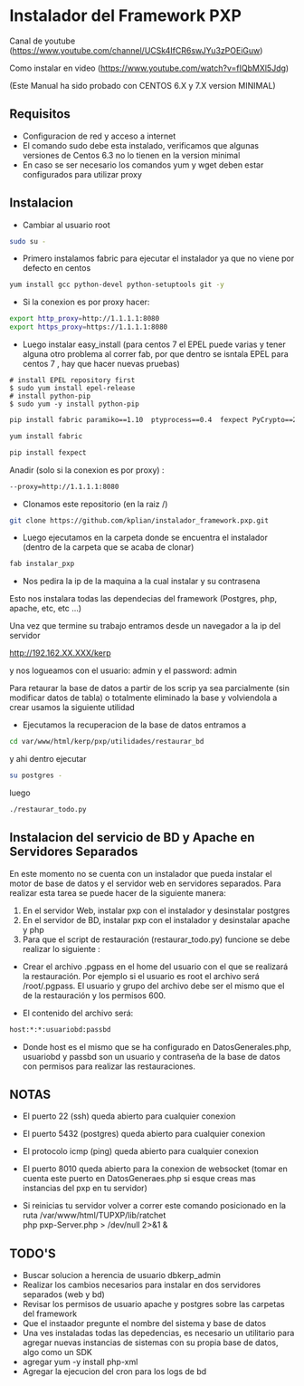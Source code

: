Instalador del Framework PXP
===============================

Canal de youtube (https://www.youtube.com/channel/UCSk4IfCR6swJYu3zPOEiGuw)

Como instalar en video (https://www.youtube.com/watch?v=fIQbMXl5Jdg)

(Este Manual ha sido probado con CENTOS 6.X y 7.X version MINIMAL) 

Requisitos
-----------

* Configuracion de red y acceso a internet 
* El comando sudo debe esta instalado, verificamos que algunas versiones de Centos 6.3 no lo tienen en la version minimal 
* En caso se ser necesario los comandos  yum y wget deben estar configurados para utilizar proxy

Instalacion
------------

* Cambiar al usuario root

```sh 
sudo su -
```

* Primero instalamos fabric para ejecutar el instalador ya que no viene por defecto en centos

```sh
yum install gcc python-devel python-setuptools git -y
```
* Si la conexion es por proxy hacer:

```sh
export http_proxy=http://1.1.1.1:8080
export https_proxy=https://1.1.1.1:8080
```
* Luego instalar easy_install (para centos 7 el EPEL puede varias y tener alguna otro problema al correr  fab, por que dentro se isntala EPEL para centos 7 , hay que hacer nuevas pruebas)


```
# install EPEL repository first
$ sudo yum install epel-release
# install python-pip
$ sudo yum -y install python-pip
```
```sh
pip install fabric paramiko==1.10  ptyprocess==0.4  fexpect PyCrypto==2.3   --NO USAR OBSOLETO

yum install fabric

pip install fexpect

```


Anadir (solo si la conexion es por proxy) :

```sh
--proxy=http://1.1.1.1:8080
```

* Clonamos este repositorio  (en la raiz /)

```sh
git clone https://github.com/kplian/instalador_framework.pxp.git
```

* Luego ejecutamos en la carpeta donde se encuentra el instalador (dentro de la carpeta que se acaba de clonar)

```sh 
fab instalar_pxp
```



* Nos pedira la ip de la maquina a la cual instalar y su contrasena


Esto nos instalara todas las dependecias del framework (Postgres, php, apache, etc, etc ...)

Una vez que termine su trabajo entramos desde un navegador a la ip del servidor 

http://192.162.XX.XXX/kerp   

y nos logueamos con el usuario: admin  y el  password:  admin


Para retaurar la base de datos a partir de los scrip ya sea parcialmente  (sin modificar datos de tabla) o totalmente eliminado la base y volviendola a crear usamos la siguiente utilidad


* Ejecutamos la recuperacion de la base de datos entramos a 

```sh 
cd var/www/html/kerp/pxp/utilidades/restaurar_bd
```

y ahi dentro ejecutar 

```sh 
su postgres -
```

luego

```sh
./restaurar_todo.py
```

Instalacion del servicio de BD y Apache en Servidores Separados
------------------------------------------------------------------
En este momento no se cuenta con un instalador que pueda instalar el motor de base de datos y el servidor web en servidores separados. Para realizar esta tarea se puede hacer de la siguiente manera:

1. En el servidor Web, instalar pxp con el instalador y desinstalar postgres
2. En el servidor de BD, instalar pxp con el instalador y desinstalar apache y php
3. Para que el script de restauración (restaurar_todo.py) funcione se debe realizar lo siguiente :

* Crear el archivo .pgpass en el home del usuario con el que se realizará la restauración. Por ejemplo si el usuario es root el archivo será /root/.pgpass. El usuario y grupo del archivo debe ser el mismo que el de la restauración y los permisos 600.

* El contenido del archivo será:

```sh
host:*:*:usuariobd:passbd
```
* Donde host es el mismo que se ha configurado en DatosGenerales.php, usuariobd y passbd son un usuario y contraseña de la base de datos con permisos para realizar las restauraciones.

NOTAS
-------
* El puerto 22 (ssh) queda abierto para cualquier conexion
* El puerto 5432 (postgres) queda abierto para cualquier conexion
* El protocolo icmp (ping) queda abierto para cualquier conexion
* El puerto 8010 queda abierto para la conexion de websocket (tomar en cuenta este puerto en DatosGeneraes.php si esque creas mas instancias del pxp en tu servidor)

* Si reinicias tu servidor volver a correr este comando posicionado en la ruta /var/www/html/TUPXP/lib/ratchet  
php pxp-Server.php > /dev/null 2>&1 &



TODO'S
-------

* Buscar solucion a herencia de usuario dbkerp_admin
* Realizar los cambios necesarios para instalar en dos servidores separados (web y bd)
* Revisar los permisos de usuario apache y postgres sobre las carpetas del framework
* Que el instaador pregunte el nombre del sistema y base de datos
* Una ves instaladas todas las depedencias, es necesario un utilitario para agregar nuevas instancias de sistemas con su propia base de datos,   algo como un SDK
* agregar yum -y install php-xml
* Agregar la ejecucion del cron para los logs de bd
